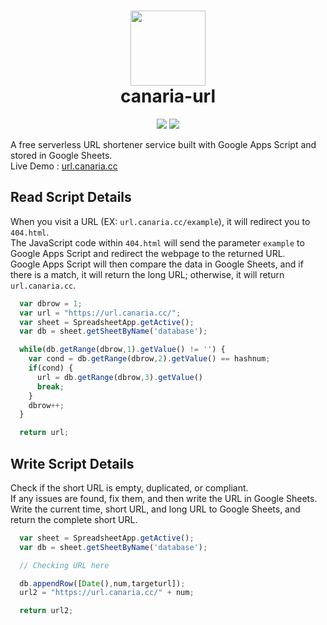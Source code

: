 <h1 align="center">
    <img width="120" height="120" src="https://cdnjs.cloudflare.com/ajax/libs/twemoji/14.0.2/svg/1f517.svg" alt=""><br>
    canaria-url
</h1>

<p align="center">
    <img src="https://img.shields.io/github/license/canaria3406/canaria-url?style=flat-square">
    <img src="https://img.shields.io/github/stars/canaria3406/canaria-url?style=flat-square">
</p>

A free serverless URL shortener service built with Google Apps Script and stored in Google Sheets.  
Live Demo : [url.canaria.cc](https://url.canaria.cc/ "canaria-url")

## Read Script Details

When you visit a URL (EX: `url.canaria.cc/example`), it will redirect you to `404.html`.  
The JavaScript code within `404.html` will send the parameter `example` to Google Apps Script and redirect the webpage to the returned URL.  
Google Apps Script will then compare the data in Google Sheets, and if there is a match, it will return the long URL; otherwise, it will return `url.canaria.cc`.
```javascript
  var dbrow = 1;
  var url = "https://url.canaria.cc/";
  var sheet = SpreadsheetApp.getActive();
  var db = sheet.getSheetByName('database');

  while(db.getRange(dbrow,1).getValue() != '') {
    var cond = db.getRange(dbrow,2).getValue() == hashnum;
    if(cond) {
      url = db.getRange(dbrow,3).getValue()
      break;
    }
    dbrow++;
  }

  return url;
```

## Write Script Details

Check if the short URL is empty, duplicated, or compliant.  
If any issues are found, fix them, and then write the URL in Google Sheets.  
Write the current time, short URL, and long URL to Google Sheets, and return the complete short URL.
```javascript
  var sheet = SpreadsheetApp.getActive();
  var db = sheet.getSheetByName('database');

  // Checking URL here

  db.appendRow([Date(),num,targeturl]);
  url2 = "https://url.canaria.cc/" + num;

  return url2;
```